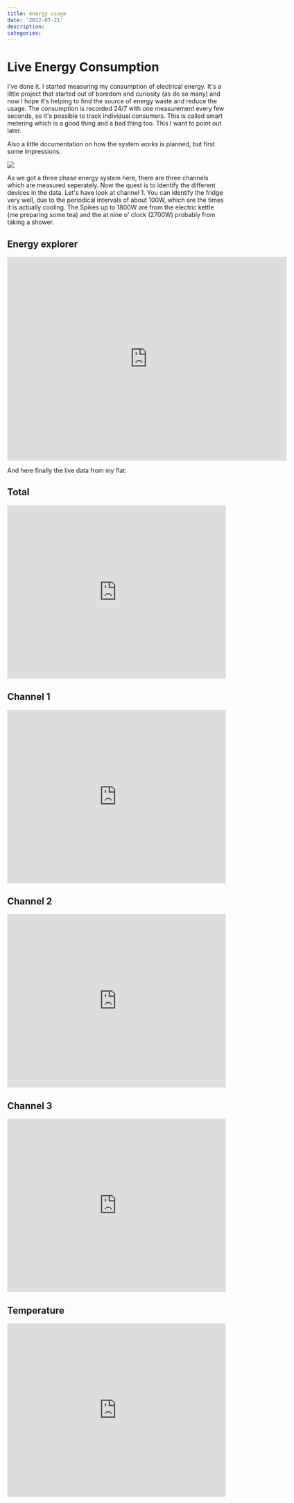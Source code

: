```yaml
---
title: energy usage
date: '2012-07-21'
description:
categories:
---
```


# Live Energy Consumption

I've done it. I started measuring my consumption of electrical energy. It's a little project that started out of boredom and curiosity (as do so many) and now I hope it's helping to find the source of energy waste and reduce the usage.
The consumption is recorded 24/7 with one measurement every few seconds, so it's possible to track individual consumers. This is called smart metering which is a good thing and a bad thing too. This I want to point out later.

Also a little documentation on how the system works is planned, but first some impressions:

<img class="aligncenter" src="{{urls.media}}/energy_opening.jpg">

As we got a three phase energy system here, there are three channels which are measured seperately. Now the quest is to identify the different devices in the data. Let's have look at channel 1. You can identify the fridge very well, due to the periodical intervals of about 100W, which are the times it is actually cooling. The Spikes up to 1800W are from the electric kettle (me preparing some tea) and the at nine o' clock (2700W) probably from taking a shower. 

<div class="widget-container-nc">
	<h2>Energy explorer</h2>
	<iframe frameborder="0" marginheight="0" marginwidth="0" scrolling="no" src="http://vis.openenergymonitor.org/emoncms3/Vis/kWhdZoomer/kwhdzoomer.php?
          apikey=3852be4e90508b29dfcec350a79582e9&amp;kwhd=1534&amp;power=1530&amp;currency=euro&amp;pricekwh=0.22" style="width:645px; height:470px;"></iframe></div>



And here finally the live data from my flat:


## Total
<iframe style="width:100%; height:400px;" frameborder="0" scrolling="no" marginheight="0" marginwidth="0" src="http://vis.openenergymonitor.org/emoncms3/Vis/realtime.php?apikey=297e4daec5ed48e202f4c1eedf2dded8&feedid=1530"></iframe>

## Channel 1
<iframe style="width:100%; height:400px;" frameborder="0" scrolling="no" marginheight="0" marginwidth="0" src="http://vis.openenergymonitor.org/emoncms3/Vis/realtime.php?apikey=297e4daec5ed48e202f4c1eedf2dded8&feedid=1528"></iframe>

## Channel 2
<iframe style="width:100%; height:400px;" frameborder="0" scrolling="no" marginheight="0" marginwidth="0" src="http://vis.openenergymonitor.org/emoncms3/Vis/realtime.php?apikey=297e4daec5ed48e202f4c1eedf2dded8&feedid=1531"></iframe>

## Channel 3
<iframe style="width:100%; height:400px;" frameborder="0" scrolling="no" marginheight="0" marginwidth="0" src="http://vis.openenergymonitor.org/emoncms3/Vis/realtime.php?apikey=297e4daec5ed48e202f4c1eedf2dded8&feedid=1529"></iframe>




## Temperature
<iframe style="width:100%; height:400px;" frameborder="0" scrolling="no" marginheight="0" marginwidth="0" src="http://vis.openenergymonitor.org/emoncms3/Vis/realtime.php?apikey=297e4daec5ed48e202f4c1eedf2dded8&feedid=1532"></iframe>

